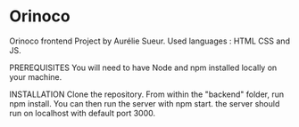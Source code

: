 # Orinoco
Orinoco frontend Project by Aurélie Sueur. Used languages : HTML CSS and JS.

PREREQUISITES
You will need to have Node and npm installed locally on your machine.

INSTALLATION
Clone the repository. 
From within the "backend" folder, run npm install. You can then run the server with npm start. 
the server should run on localhost with default port 3000.

